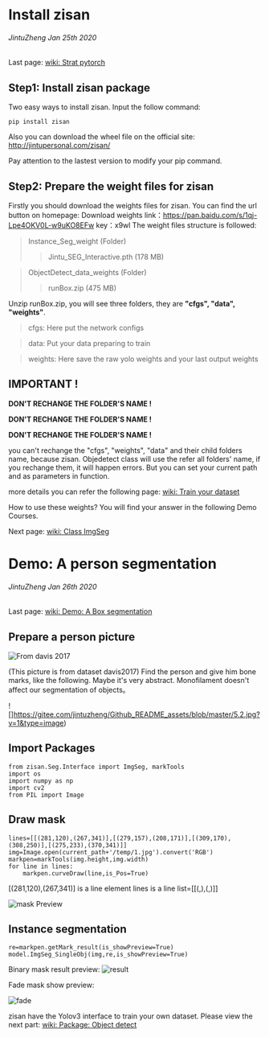 # Install zisan
######  JintuZheng  Jan 25th 2020
Last page:  [wiki: Strat pytorch](http://jintupersonal.com/zisan/doc/1.html)

## Step1: Install zisan package
Two easy ways to install zisan.
Input the follow command:

    pip install zisan
   
  Also you can download the wheel file on the official site:
  http://jintupersonal.com/zisan/


Pay attention to the lastest version to modify your pip command.


## Step2: Prepare the weight files for zisan
Firstly you should download the weights files for zisan.
You can find the url button on homepage: Download weights
link：https://pan.baidu.com/s/1qj-Lpe4OKV0L-w9uKO8EFw 
key：x9wl 
The weight files structure is followed:
> Instance_Seg_weight (Folder)
> >Jintu_SEG_Interactive.pth (178 MB)

>ObjectDetect_data_weights (Folder)
>>runBox.zip (475 MB)

Unzip runBox.zip, you will see three folders, they are **"cfgs", "data", "weights"**.

> cfgs: Here put the network configs

> data: Put your data preparing to train 

> weights: Here save the raw yolo weights and your last output weights

## IMPORTANT  !
**DON'T RECHANGE THE FOLDER'S NAME !**

**DON'T RECHANGE THE FOLDER'S NAME !**

**DON'T RECHANGE THE FOLDER'S NAME !**

you can't rechange the "cfgs", "weights", "data" and their child folders name, because zisan. Objedetect class will use the refer all folders' name, if you rechange them, it will happen errors. But you can set your current path and as parameters in function.

more details you can refer the following page: [wiki: Train your dataset](http://jintupersonal.com/zisan/doc/7.html)

How to use these weights?
You will find your answer in the following Demo Courses.

Next page:  [wiki: Class ImgSeg](http://jintupersonal.com/zisan/doc/3.html)

# Demo: A person segmentation
######  JintuZheng  Jan 26th 2020
Last page:  [wiki: Demo: A Box segmentation](http://jintupersonal.com/zisan/doc/4.html)
## Prepare a person picture
![From davis 2017](https://gitee.com/jintuzheng/Github_README_assets/blob/master/5.1.jpg?v=1&type=image)

(This picture is from dataset davis2017)
Find the person and give him bone marks, like the following. Maybe it's very abstract. Monofilament doesn't affect our segmentation of objects。

![]https://gitee.com/jintuzheng/Github_README_assets/blob/master/5.2.jpg?v=1&type=image)

## Import Packages

    from zisan.Seg.Interface import ImgSeg, markTools
    import os
    import numpy as np
    import cv2
    from PIL import Image

## Draw mask

    lines=[[(281,120),(267,341)],[(279,157),(208,171)],[(309,170),(308,250)],[(275,233),(370,341)]]
    img=Image.open(current_path+'/temp/1.jpg').convert('RGB')
    markpen=markTools(img.height,img.width)
    for line in lines:
    	markpen.curveDraw(line,is_Pos=True)

[(281,120),(267,341)] is a line element
lines is a line list=[[(,),(,)]]

![mask Preview](https://gitee.com/jintuzheng/Github_README_assets/blob/master/5.3.jpg?v=1&type=image)


## Instance segmentation

    re=markpen.getMark_result(is_showPreview=True)
    model.ImgSeg_SingleObj(img,re,is_showPreview=True)
   
   Binary mask result preview:
   ![result](https://gitee.com/jintuzheng/Github_README_assets/blob/master/5.4.jpg?v=1&type=image)


Fade mask show preview:

![fade](https://gitee.com/jintuzheng/Github_README_assets/blob/master/5.5.jpg?v=1&type=image)

zisan have the Yolov3 interface to train your own dataset.
Please view the next part:
[wiki: Package: Object detect](http://jintupersonal.com/zisan/doc/6.html)


